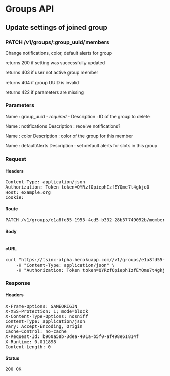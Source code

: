 # Groups API

## Update settings of joined group

### PATCH /v1/groups/:group_uuid/members

Change notifications, color, default alerts for group

returns 200 if setting was successfully updated

returns 403 if user not active group member

returns 404 if group UUID is invalid

returns 422 if parameters are missing

### Parameters

Name : group_uuid *- required -*
Description : ID of the group to delete

Name : notifications
Description : receive notifications?

Name : color
Description : color of the group for this member

Name : defaultAlerts
Description : set default alerts for slots in this group

### Request

#### Headers

<pre>Content-Type: application/json
Authorization: Token token=QYRzfOpiephIzfEYQme7t4gkjo0
Host: example.org
Cookie: </pre>

#### Route

<pre>PATCH /v1/groups/e1a8fd55-1953-4cd5-b332-28b37749092b/members</pre>

#### Body
```javascript

```


#### cURL

<pre class="request">curl &quot;https://tsinc-alpha.herokuapp.com//v1/groups/e1a8fd55-1953-4cd5-b332-28b37749092b/members&quot; -d &#39;{&quot;settings&quot;:{&quot;notifications&quot;:&quot;false&quot;,&quot;color&quot;:&quot;WWW222&quot;,&quot;defaultAlerts&quot;:&quot;1111100000&quot;}}&#39; -X PATCH \
	-H &quot;Content-Type: application/json&quot; \
	-H &quot;Authorization: Token token=QYRzfOpiephIzfEYQme7t4gkjo0&quot;</pre>

### Response

#### Headers

<pre>X-Frame-Options: SAMEORIGIN
X-XSS-Protection: 1; mode=block
X-Content-Type-Options: nosniff
Content-Type: application/json
Vary: Accept-Encoding, Origin
Cache-Control: no-cache
X-Request-Id: b960a58b-3dea-401a-b5f0-af498e61814f
X-Runtime: 0.011898
Content-Length: 0</pre>

#### Status

<pre>200 OK</pre>

